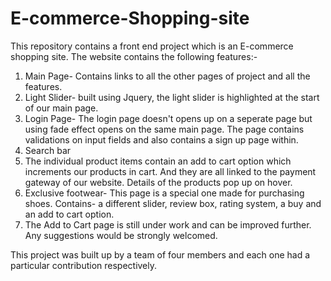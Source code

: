 # E-commerce-Shopping-site
This repository contains a front end project which is an E-commerce shopping site.
The website contains the following features:-
1. Main Page- Contains links to all the other pages of project and all the features.
2. Light Slider- built using Jquery, the light slider is highlighted at the start of our main page.
3. Login Page- The login page doesn't opens up on a seperate page but using fade effect opens on the same main page. The page contains validations on input fields and also contains a sign up page within. 
4. Search bar
5. The individual product items contain an add to cart option which increments our products in cart. And they are all linked to the payment gateway of our website. Details of the products pop up on hover. 
6. Exclusive footwear- This page is a special one made for purchasing shoes. Contains- a different slider, review box, rating system, a buy and an add to cart option.
7. The Add to Cart page is still under work and can be improved further. Any suggestions would be strongly welcomed.

This project was built up by a team of four members and each one had a particular contribution respectively. 

